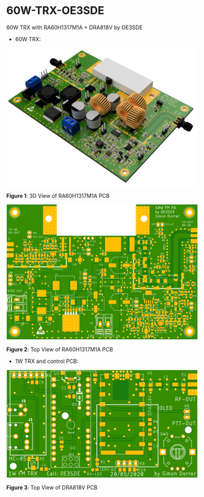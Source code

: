 # 60W-TRX-OE3SDE
 60W TRX with RA60H1317M1A + DRA818V by OE3SDE



- 60W TRX:

<img src="60W FM PA RA60H1317M1A/Eagle Files/60W_FM_PA_Pics/60W_FM_PA_3D.png" width="600"/>

**Figure 1**: 3D View of RA60H1317M1A PCB 

<img src="60W FM PA RA60H1317M1A/Eagle Files/60W_FM_PA_Pics/60W_FM_PA_TOP.png" width="600"/>

**Figure 2**: Top View of RA60H1317M1A PCB

- 1W TRX and control PCB:

<img src="1W FM TRX DRA818V/Eagle Files/1W_FM_TRX_DRA818V_Pics/1W_FM_TRX_DRA818V_TOP.png" width="600"/>

**Figure 3**: Top View of DRA818V PCB